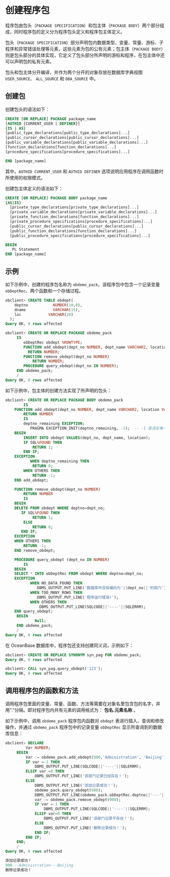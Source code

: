 创建程序包 
==========================

程序包由包头（`PACKAGE SPECIFICATION`）和包主体（`PACKAGE BODY`）两个部分组成，同时程序包的定义分为程序包头定义和程序包主体定义。

包头（`PACKAGE SPECIFICATION`）部分声明包内数据类型、变量、常量、游标、子程序和异常错误处理等元素，这些元素为包的公有元素；包主体（`PACKAGE BODY`）则是包头部分的具体实现，它定义了包头部分所声明的游标和程序，在包主体中还可以声明包的私有元素。

包头和包主体分开编译，并作为两个分开的对象存放在数据库字典视图 `USER_SOURCE`、 `ALL_SOURCE` 和 `DBA_SOURCE` 中。

创建包 
------------------------

创建包头的语法如下：

```sql
CREATE [OR REPLACE] PACKAGE package_name
[AUTHID {CURRENT_USER | DEFINER}]
{IS | AS}
[public_type_declarations[public_type_declarations]...]
[public_cursor_declarations[public_cursor_declarations]...]
[public_variable_declarations[public_variable_declarations]...]
[function_declarations[function_declarations]...]
[procedure_specifications[procedure_specifications]...]

END [package_name]
```



其中，`AUTHID CURRENT_USER` 和 `AUTHID DEFINER` 选项说明应用程序在调用函数时所使用的权限模式。

创建包主体定义的语法如下：

```sql
CREATE [OR REPLACE] PACKAGE BODY package_name  
{AS|IS} 
  [private_type_declarations[private_type_declarations]...]
  [private_variable_declarations[private_variable_declarations]...]
  [private_function_declarations[function_declarations]...]
  [private_procedure_specifications[procedure_specifications]...]
  [public_cursor_declarations[public_cursor_declarations]...]
  [public_function_declarations[function_declarations]...]
  [public_procedure_specifications[procedure_specifications]...]

BEGIN
   PL Statement
END [package_name] 
```



示例 
-----------------------

如下示例中，创建的程序包名称为 `obdemo_pack`，该程序包中包含一个记录变量 `obDeptRec`、两个函数和一个存储过程。

```sql
obclient> CREATE TABLE obdept(  
    deptno           NUMBER(10,0),  
    dname            VARCHAR(15),  
    loc            VARCHAR(20)
  );
Query OK, 0 rows affected

obclient> CREATE OR REPLACE PACKAGE obdemo_pack
     IS
        obDeptRec obdept %ROWTYPE;
        FUNCTION add_obdept(dept_no NUMBER, dept_name VARCHAR2, location VARCHAR2)
          RETURN NUMBER;
        FUNCTION remove_obdept(dept_no NUMBER)
            RETURN NUMBER;
        PROCEDURE query_obdept(dept_no IN NUMBER);
     END obdemo_pack;
     /
Query OK, 0 rows affected 
```



如下示例中，包主体的创建方法实现了所声明的包头：

```sql
obclient> CREATE OR REPLACE PACKAGE BODY obdemo_pack
        IS 
    FUNCTION add_obdept(dept_no NUMBER, dept_name VARCHAR2, location VARCHAR2)
        RETURN NUMBER
        IS 
        deptno_remaining EXCEPTION;
           PRAGMA EXCEPTION_INIT(deptno_remaining, -1);  -- -1 是违反唯一约束条件的错误代码 
    BEGIN
        INSERT INTO obdept VALUES(dept_no, dept_name, location);
        IF SQL%FOUND THEN
            RETURN 1;
        END IF;
    EXCEPTION
           WHEN deptno_remaining THEN 
            RETURN 0;
        WHEN OTHERS THEN
            RETURN -1;
    END add_obdept;

    FUNCTION remove_obdept(dept_no NUMBER)
        RETURN NUMBER
        IS 
    BEGIN
    DELETE FROM obdept WHERE deptno=dept_no;
       IF SQL%FOUND THEN
            RETURN 1;
        ELSE
            RETURN 0;
       END IF;
    EXCEPTION
    WHEN OTHERS THEN
        RETURN -1;
    END remove_obdept;

    PROCEDURE query_obdept (dept_no IN NUMBER)
        IS
    BEGIN
    SELECT * INTO obDeptRec FROM obdept WHERE deptno=dept_no;
    EXCEPTION
           WHEN NO_DATA_FOUND THEN  
              DBMS_OUTPUT.PUT_LINE('数据库中没有编码为'||dept_no||'的部门');
           WHEN TOO_MANY_ROWS THEN
              DBMS_OUTPUT.PUT_LINE('程序运行错误!');
           WHEN OTHERS THEN
               DBMS_OUTPUT.PUT_LINE(SQLCODE||'----'||SQLERRM);
    END query_obdept;
     BEGIN
             Null;
     END obdemo_pack;
     /
Query OK, 0 rows affected
```



在 OceanBase 数据库中，程序包还支持创建同义词，示例如下：

```sql
obclient> CREATE OR REPLACE SYNONYM syn_pag FOR obdemo_pack;
Query OK, 0 rows affected

obclient> CALL syn_pag.query_obdept('123');
Query OK, 0 rows affected
```



调用程序包的函数和方法 
--------------------------------

调用程序包里面的变量、常量、函数、方法等需要在对象名里包含包的名字，并用"."分隔。即对程序包内共有元素的调用格式为： **包名.元素名称** 。

如下示例中，调用 `obdemo_pack` 程序包内函数对 `obdept` 表进行插入、查询和修改操作，并通过 `obdemo_pack` 程序包中的记录变量 `obDeptRec` 显示所查询到的数据库信息：

```sql
obclient> DECLARE
         Var NUMBER;
     BEGIN
         Var := obdemo_pack.add_obdept(900,'Administration', 'Beijing');
         IF var =-1 THEN
             DBMS_OUTPUT.PUT_LINE(SQLCODE||'----'||SQLERRM);
         ELSIF var =0 THEN
             DBMS_OUTPUT.PUT_LINE('该部门记录已经存在！');
         ELSE
             DBMS_OUTPUT.PUT_LINE('添加记录成功！');
             obdemo_pack.query_obdept(900);
             DBMS_OUTPUT.PUT_LINE(obdemo_pack.obDeptRec.deptno||'---'||obdemo_pack.obDeptRec.dname||'---'||obdemo_pack.obDeptRec.loc);
             var := obdemo_pack.remove_obdept(900);
             IF var =-1 THEN
                 DBMS_OUTPUT.PUT_LINE(SQLCODE||'----'||SQLERRM);
             ELSIF var=0 THEN
                 DBMS_OUTPUT.PUT_LINE('该部门记录不存在！');
             ELSE
                 DBMS_OUTPUT.PUT_LINE('删除记录成功！');
             END IF;
         END IF;
     END;
     /
Query OK, 0 rows affected 

添加记录成功！
900---Administration---Beijing
删除记录成功！
```


